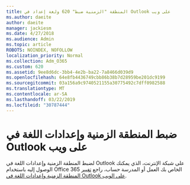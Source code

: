 ```yaml
---
title: المنطقة "الزمنية ضبط" 620 ولغة إعداد في Outlook على ويب
ms.author: daeite
author: daeite
manager: jackiesm
ms.date: 4/27/2018
ms.audience: Admin
ms.topic: article
ROBOTS: NOINDEX, NOFOLLOW
localization_priority: Normal
ms.collection: Adm_O365
ms.custom: 620
ms.assetid: 9ee8d6dc-3bb4-4e2b-ba22-7a8466d039d9
ms.openlocfilehash: 64e8fb4436749cbb86b38b7d28959be201dc9199
ms.sourcegitcommit: 03a156a9c9740521155a30775492c7dff0982588
ms.translationtype: MT
ms.contentlocale: ar-SA
ms.lasthandoff: 03/22/2019
ms.locfileid: "30787444"
---
```

# <a name="adjust-time-zone-and-language-settings-in-outlook-on-the-web"></a>ضبط المنطقة الزمنية وإعدادات اللغة في Outlook على ويب

لضبط المنطقة الزمنية وإعدادات اللغة في Outlook على شبكة الإنترنت، الذي يمكنك الوصول إليه باستخدام Office 365 الخاص بك العمل أو المدرسة حساب، راجع [تغيير المنطقة الزمنية وإعدادات اللغة في Outlook على الويب](https://support.office.com/article/65239869-12e7-4a9d-bca1-76b0ad7ce273d).
  

